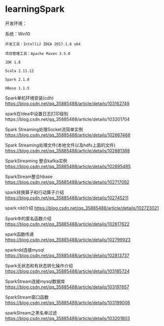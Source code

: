 # learningSpark
开发环境：
   
   系统：Win10
    
    开发工具：IntelliJ IDEA 2017.1.6 x64
    
    项目管理工具：Apache Maven 3.5.0
    
    JDK 1.8
    
    Scala 2.11.12
    
    Spark 2.1.0
    
    HBase 1.1.5
    
Spark单机环境安装(cdh) https://blog.csdn.net/qq_35885488/article/details/103162749

spark在Idea中设置日志打印级别https://blog.csdn.net/qq_35885488/article/details/103201704

Spark Streaming处理Socket流简单实例 https://blog.csdn.net/qq_35885488/article/details/102667468

Spark Streaming处理文件(本地文件以及hdfs上面的文件) https://blog.csdn.net/qq_35885488/article/details/102681368

SparkStreaming 整合kafka实例 https://blog.csdn.net/qq_35885488/article/details/102695485

SparkStream整合hbase https://blog.csdn.net/qq_35885488/article/details/102717092

spark转换算子和行动算子介绍 https://blog.csdn.net/qq_35885488/article/details/102745211

spark rdd介绍 https://blog.csdn.net/qq_35885488/article/details/102723021

Spark中的匿名函数介绍 https://blog.csdn.net/qq_35885488/article/details/102617622

spark函数传递 https://blog.csdn.net/qq_35885488/article/details/102799923

sparkrdd连接mysql https://blog.csdn.net/qq_35885488/article/details/102813737

Spark无状态和有状态转化操作介绍 https://blog.csdn.net/qq_35885488/article/details/103185724

SparkStream连接mysql数据库 https://blog.csdn.net/qq_35885488/article/details/103197657

SparkStream窗口函数 https://blog.csdn.net/qq_35885488/article/details/103199008

sparkStream之黑名单过滤 https://blog.csdn.net/qq_35885488/article/details/103201803




